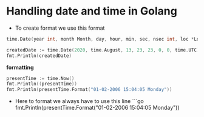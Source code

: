 # Handling date and time in Golang

* To create format we use this format
```go
time.Date(year int, month Month, day, hour, min, sec, nsec int, loc *Location) Time
```
```go
createdDate := time.Date(2020, time.August, 13, 23, 23, 0, 0, time.UTC)
fmt.Println(createdDate)

```
**formatting**
```go
presentTime := time.Now()
fmt.Println((presentTime))
fmt.Println(presentTime.Format("01-02-2006 15:04:05 Monday"))

```

* Here to format we always have to use this line ```go
fmt.Println(presentTime.Format("01-02-2006 15:04:05 Monday"))
```